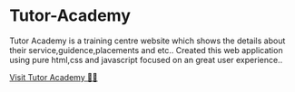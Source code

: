 # Tutor-Academy

Tutor Academy is a training centre website which shows the details about their service,guidence,placements and etc.. Created this web application using pure html,css and javascript focused on an great user experience..

[ Visit Tutor Academy 🧑‍💻 ](https://tutor-academy.netlify.app/)
